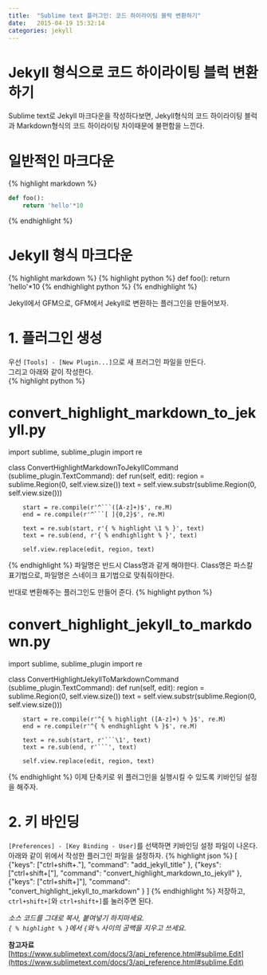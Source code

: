 ```yaml
---
title:  "Sublime text 플러그인: 코드 하이라이팅 블럭 변환하기"
date:   2015-04-19 15:32:14
categories: jekyll
---
```


# Jekyll 형식으로 코드 하이라이팅 블럭 변환하기


Sublime text로 Jekyll 마크다운을 작성하다보면, Jekyll형식의 코드 하이라이팅 블럭과 Markdown형식의 코드 하이라이팅 차이때문에 불편함을 느낀다.

# 일반적인 마크다운
{% highlight markdown %}
 ```python
 def foo():
	 return 'hello'*10
 ```
{% endhighlight %}

# Jekyll 형식 마크다운
{% highlight markdown %}
 {% highlight python %}
 def foo():
	 return 'hello'*10
 {% endhighlight python %}
{% endhighlight %}

Jekyll에서 GFM으로, GFM에서 Jekyll로 변환하는 플러그인을 만들어보자.


# 1. 플러그인 생성 
우선 `[Tools] - [New Plugin...]`으로 새 프러그인 파일을 만든다.  
그리고 아래와 같이 작성한다.  
{% highlight python %}
# convert_highlight_markdown_to_jekyll.py
import sublime, sublime_plugin
import re

class ConvertHighlightMarkdownToJekyllCommand (sublime_plugin.TextCommand):
	def run(self, edit):
		region = sublime.Region(0, self.view.size())
		text = self.view.substr(sublime.Region(0, self.view.size()))

		start = re.compile(r'^```([A-z]+)$', re.M)
		end = re.compile(r'^```[ ]{0,2}$', re.M)

		text = re.sub(start, r'{ % highlight \1 % }', text)
		text = re.sub(end, r'{ % endhighlight % }', text)

		self.view.replace(edit, region, text)
{% endhighlight %}
파일명은 반드시 Class명과 같게 해야한다. Class명은 파스칼 표기법으로, 파일명은 스네이크 표기법으로 맞춰줘야한다.

반대로 변환해주는 플러그인도 만들어 준다.
{% highlight python %}
# convert_highlight_jekyll_to_markdown.py
import sublime, sublime_plugin
import re

class ConvertHighlightJekyllToMarkdownCommand (sublime_plugin.TextCommand):
	def run(self, edit):
		region = sublime.Region(0, self.view.size())
		text = self.view.substr(sublime.Region(0, self.view.size()))

		start = re.compile(r'^{ % highlight ([A-z]+) % }$', re.M)
		end = re.compile(r'^{ % endhighlight % }$', re.M)

		text = re.sub(start, r'```\1', text)
		text = re.sub(end, r'```', text)

		self.view.replace(edit, region, text)
{% endhighlight %}
이제 단축키로 위 플러그인을 실행시킬 수 있도록 키바인딩 설정을 해주자.

# 2. 키 바인딩
`[Preferences] - [Key Binding - User]`를 선택하면 키바인딩 설정 파일이 나온다. 아래와 같이 위에서 작성한 플러그인 파일을 설정하자.
{% highlight json %}
[
	{"keys": ["ctrl+shift+."], "command": "add_jekyll_title" },
	{"keys": ["ctrl+shift+["], "command": "convert_highlight_markdown_to_jekyll" },
	{"keys": ["ctrl+shift+]"], "command": "convert_highlight_jekyll_to_markdown" }
]
{% endhighlight %}
저장하고, `ctrl+shift+[`와 `ctrl+shift+]`를 눌러주면 된다.


_소스 코드를 그대로 복사, 붙여넣기 하지마세요._  
_`{ % highlight % }`에서 `{`와 `%` 사이의 공백을 지우고 쓰세요._  
  
__참고자료__
[https://www.sublimetext.com/docs/3/api_reference.html#sublime.Edit](https://www.sublimetext.com/docs/3/api_reference.html#sublime.Edit)

